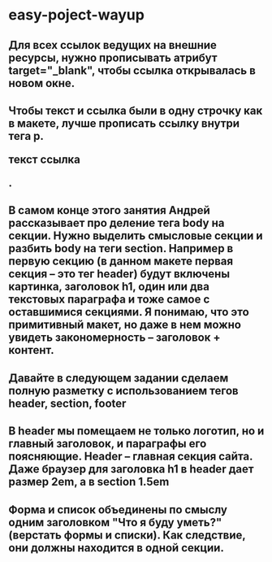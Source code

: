 # easy-poject-wayup
## Для всех ссылок ведущих на внешние ресурсы, нужно прописывать атрибут target="_blank", чтобы ссылка открывалась в новом окне.

## Чтобы текст и ссылка были в одну строчку как в макете, лучше прописать ссылку внутри тега p. <p> текст <a> ссылка </a> </p>.

## В самом конце этого занятия Андрей рассказывает про деление тега body на секции. Нужно выделить смысловые секции и разбить body на теги section. Например в первую секцию (в данном макете первая секция – это тег header) будут включены картинка, заголовок h1, один или два текстовых параграфа и тоже самое с оставшимися секциями. Я понимаю, что это примитивный макет, но даже в нем можно увидеть закономерность – заголовок + контент.

## Давайте в следующем задании сделаем полную разметку с использованием тегов header, section, footer

## В header мы помещаем не только логотип, но и главный заголовок, и параграфы его поясняющие. Header – главная секция сайта. Даже браузер для заголовка h1 в header дает размер 2em, а в section 1.5em

## Форма и список объединены по смыслу одним заголовком "Что я буду уметь?" (верстать формы и списки). Как следствие, они должны находится в одной секции.
